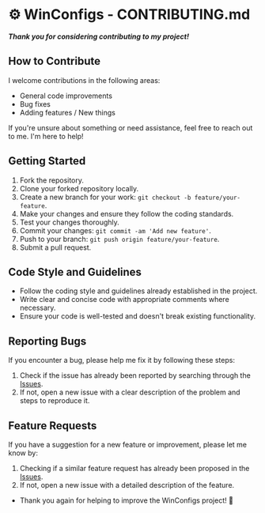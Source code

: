 # ⚙️ WinConfigs - CONTRIBUTING.md

***Thank you for considering contributing to my project!***

## How to Contribute

I welcome contributions in the following areas:

- General code improvements
- Bug fixes
- Adding features / New things

If you're unsure about something or need assistance, feel free to reach out to me. I'm here to help!




## Getting Started

1. Fork the repository.
2. Clone your forked repository locally.
3. Create a new branch for your work: `git checkout -b feature/your-feature`.
4. Make your changes and ensure they follow the coding standards.
5. Test your changes thoroughly.
6. Commit your changes: `git commit -am 'Add new feature'`.
7. Push to your branch: `git push origin feature/your-feature`.
8. Submit a pull request.

## Code Style and Guidelines

- Follow the coding style and guidelines already established in the project.
- Write clear and concise code with appropriate comments where necessary.
- Ensure your code is well-tested and doesn't break existing functionality.

## Reporting Bugs

If you encounter a bug, please help me fix it by following these steps:

1. Check if the issue has already been reported by searching through the [Issues](https://github.com/fr0st-iwnl/WinConfigs/issues).
2. If not, open a new issue with a clear description of the problem and steps to reproduce it.

## Feature Requests

If you have a suggestion for a new feature or improvement, please let me know by:

1. Checking if a similar feature request has already been proposed in the [Issues](https://github.com/fr0st-iwnl/WinConfigs/issues).
2. If not, open a new issue with a detailed description of the feature.


- Thank you again for helping to improve the WinConfigs project! 🎉
